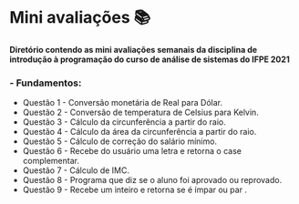 # Mini avaliações :books:

#### Diretório contendo as mini avaliações semanais da disciplina de introdução à programação do curso de análise de sistemas do IFPE 2021

###  - Fundamentos:

- Questão 1 - Conversão monetária de Real para Dólar.
- Questão 2 - Conversão de temperatura de Celsius para Kelvin.
- Questão 3 - Cálculo da circunferência a partir do raio. 
- Questão 4 - Cálculo da área da circunferência a partir do raio.
- Questão 5 - Cálculo de correção do salário mínimo. 
- Questão 6 - Recebe do usuário uma letra e retorna o case complementar.
- Questão 7 - Cálculo de IMC.
- Questão 8 - Programa que diz se o aluno foi aprovado ou reprovado.
- Questão 9 - Recebe um inteiro e retorna se é ímpar ou par .